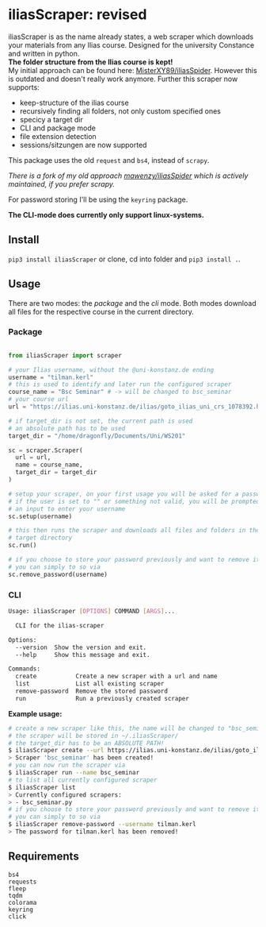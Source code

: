 # iliasScraper: revised

iliasScraper is as the name already states, a web scraper which downloads your
materials from any Ilias course. Designed for the university Constance and written in python. <br>
**The folder structure from the Ilias course is kept!** <br>
My initial approach can be found here: [MisterXY89/iliasSpider](https://github.com/MisterXY89/iliasSpider). However this is outdated and doesn't really work anymore. Further this scraper
now supports:
  - keep-structure of the ilias course
  - recursively finding all folders, not only custom specified ones
  - specicy a target dir
  - CLI and package mode
  - file extension detection
  - sessions/sitzungen are now supported 

This package uses the old `request` and `bs4`, instead of `scrapy`.

*There is a fork of my old approach [mawenzy/iliasSpider](https://github.com/mawenzy/iliasSpider)
which is actively maintained, if you prefer scrapy.*

For password storing I'll be using the `keyring` package.

**The CLI-mode does currently only support linux-systems.**

## Install

`pip3 install iliasScraper`
or clone, cd into folder and `pip3 install .`.

## Usage
There are two modes: the *package* and the *cli* mode. Both modes download all files for the respective course in the current directory.

### Package

```python

from iliasScraper import scraper

# your Ilias username, without the @uni-konstanz.de ending
username = "tilman.kerl"
# this is used to identify and later run the configured scraper
course_name = "Bsc Seminar" # -> will be changed to bsc_seminar
# your course url
url = "https://ilias.uni-konstanz.de/ilias/goto_ilias_uni_crs_1078392.html"

# if target_dir is not set, the current path is used
# an absolute path has to be used
target_dir = "/home/dragonfly/Documents/Uni/WS201"

sc = scraper.Scraper(
  url = url,
  name = course_name,
  target_dir = target_dir
)

# setup your scraper, on your first usage you will be asked for a password
# if the user is set to "" or something not valid, you will be prompted
# an input to enter your username
sc.setup(username)

# this then runs the scraper and downloads all files and folders in the
# target directory
sc.run()

# if you choose to store your password previously and want to remove it,
# you can simply to so via
sc.remove_password(username)
```


### CLI
```bash
Usage: iliasScraper [OPTIONS] COMMAND [ARGS]...

  CLI for the ilias-scraper

Options:
  --version  Show the version and exit.
  --help     Show this message and exit.

Commands:
  create           Create a new scraper with a url and name
  list             List all existing scraper
  remove-password  Remove the stored password
  run              Run a previously created scraper
```
**Example usage:**
```bash
# create a new scraper like this, the name will be changed to "bsc_seminar"
# the scraper will be stored in ~/.iliasScraper/
# the target_dir has to be an ABSOLUTE PATH!
$ iliasScraper create --url https://ilias.uni-konstanz.de/ilias/goto_ilias_uni_crs_1078392.html --username tilman.kerl --course-name "bsc seminar" --target_dir /home/dragonfly/Documents/Uni/WS201
> Scraper 'bsc_seminar' has been created!
# you can now run the scraper via
$ iliasScraper run --name bsc_seminar
# to list all currently configured scraper
$ iliasScraper list
> Currently configured scrapers:
> - bsc_seminar.py
# if you choose to store your password previously and want to remove it,
# you can simply to so via
$ iliasScraper remove-password --username tilman.kerl
> The password for tilman.kerl has been removed!
```



## Requirements
```
bs4
requests
fleep
tqdm
colorama
keyring
click
```
